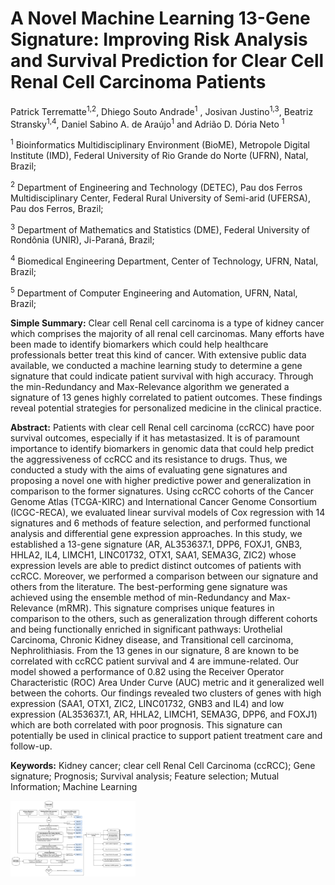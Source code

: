 # A Novel Machine Learning 13-Gene Signature: Improving Risk Analysis and Survival Prediction for Clear Cell Renal Cell Carcinoma Patients

Patrick Terrematte<sup>1,2</sup>, Dhiego Souto Andrade<sup>1</sup> , Josivan Justino<sup>1,3</sup>, Beatriz Stransky<sup>1,4</sup>, Daniel Sabino A. de Araújo<sup>1</sup> and Adrião D. Dória Neto <sup>1</sup>

<sup>1</sup>	Bioinformatics Multidisciplinary Environment (BioME), Metropole Digital Institute (IMD), Federal University of Rio Grande do Norte (UFRN), Natal, Brazil;

<sup>2</sup>	Department of Engineering and Technology (DETEC), Pau dos Ferros Multidisciplinary Center, Federal Rural University of Semi-arid (UFERSA), Pau dos Ferros,  Brazil;

<sup>3</sup>	Department of Mathematics and Statistics (DME), Federal University of Rondônia (UNIR), Ji-Paraná, Brazil;

<sup>4</sup>	Biomedical Engineering Department, Center of Technology, UFRN, Natal, Brazil;

<sup>5</sup>	Department of Computer Engineering and Automation, UFRN, Natal, Brazil;


**Simple Summary:** Clear cell Renal cell carcinoma is a type of kidney cancer which comprises the majority of all renal cell carcinomas. Many efforts have been made to identify biomarkers which could help healthcare professionals better treat this kind of cancer. With extensive public data available, we conducted a machine learning study to determine a gene signature that could indicate patient survival with high accuracy. Through the min-Redundancy and Max-Relevance algorithm we generated a signature of 13 genes highly correlated to patient outcomes. These findings reveal potential strategies for personalized medicine in the clinical practice. 

**Abstract:** Patients with clear cell Renal cell carcinoma (ccRCC) have poor survival outcomes, especially if it has metastasized. It is of paramount importance to identify biomarkers in genomic data that could help predict the aggressiveness of ccRCC and its resistance to drugs. Thus, we conducted a study with the aims of evaluating gene signatures and proposing a novel one with higher predictive power and generalization in comparison to the former signatures. Using ccRCC cohorts of the Cancer Genome Atlas (TCGA-KIRC) and International Cancer Genome Consortium (ICGC-RECA), we evaluated linear survival models of Cox regression with 14 signatures and 6 methods of feature selection, and performed functional analysis and differential gene expression approaches. In this study, we established a 13-gene signature (AR, AL353637.1, DPP6, FOXJ1, GNB3, HHLA2, IL4, LIMCH1, LINC01732, OTX1, SAA1, SEMA3G, ZIC2) whose expression levels are able to predict distinct outcomes of patients with ccRCC. Moreover, we performed a comparison between our signature and others from the literature. The best-performing gene signature was achieved using the ensemble method of min-Redundancy and Max-Relevance (mRMR). This signature comprises unique features in comparison to the others, such as generalization through different cohorts and being functionally enriched in significant pathways: Urothelial Carcinoma, Chronic Kidney disease, and Transitional cell carcinoma, Nephrolithiasis. From the 13 genes in our signature, 8 are known to be correlated with ccRCC patient survival and 4 are immune-related. Our model showed a performance of 0.82 using the Receiver Operator Characteristic (ROC) Area Under Curve (AUC) metric and it generalized well between the cohorts. Our findings revealed two clusters of genes with high expression (SAA1, OTX1, ZIC2, LINC01732, GNB3 and IL4) and low expression (AL353637.1, AR, HHLA2, LIMCH1, SEMA3G, DPP6, and FOXJ1) which are both correlated with poor prognosis. This signature can potentially be used in clinical practice to support patient treatment care and follow-up.

**Keywords:** Kidney cancer; clear cell Renal Cell Carcinoma (ccRCC); Gene signature; Prognosis; Survival analysis; Feature selection; Mutual Information; Machine Learning


[<img src="./figs/fig1_flowchart.jpeg" width="200" />](Flowchart)
